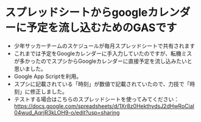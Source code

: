 # スプレッドシートからgoogleカレンダーに予定を流し込むためのGASです
- 少年サッカーチームのスケジュールが毎月スプレッドシートで共有されます
- これまでは予定をGoogleカレンダーに手入力していたのですが、転機ミスが多かったのでスプシからGoogleカレンダーに直接予定を流し込みたいと思いました。
- Google App Scriptを利用。
- スプシに記載されている「時刻」が数値で記載されていたので、力技で「時刻」に修正しました。
- テストする場合はこちらのスプレッドシートを使ってみてください：https://docs.google.com/spreadsheets/d/1Xr8z0HekthydsJ2dHwRoCial04wud_AqrjR3kLOH9-o/edit?usp=sharing
